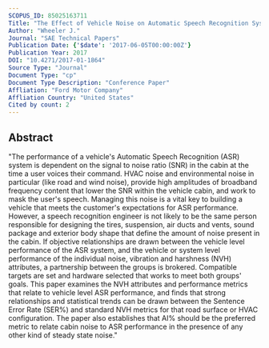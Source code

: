 ```yaml
---
SCOPUS_ID: 85025163711
Title: "The Effect of Vehicle Noise on Automatic Speech Recognition Systems"
Author: "Wheeler J."
Journal: "SAE Technical Papers"
Publication Date: {'$date': '2017-06-05T00:00:00Z'}
Publication Year: 2017
DOI: "10.4271/2017-01-1864"
Source Type: "Journal"
Document Type: "cp"
Document Type Description: "Conference Paper"
Affliation: "Ford Motor Company"
Affliation Country: "United States"
Cited by count: 2
---
```


## Abstract
"The performance of a vehicle's Automatic Speech Recognition (ASR) system is dependent on the signal to noise ratio (SNR) in the cabin at the time a user voices their command. HVAC noise and environmental noise in particular (like road and wind noise), provide high amplitudes of broadband frequency content that lower the SNR within the vehicle cabin, and work to mask the user's speech. Managing this noise is a vital key to building a vehicle that meets the customer's expectations for ASR performance. However, a speech recognition engineer is not likely to be the same person responsible for designing the tires, suspension, air ducts and vents, sound package and exterior body shape that define the amount of noise present in the cabin. If objective relationships are drawn between the vehicle level performance of the ASR system, and the vehicle or system level performance of the individual noise, vibration and harshness (NVH) attributes, a partnership between the groups is brokered. Compatible targets are set and hardware selected that works to meet both groups' goals. This paper examines the NVH attributes and performance metrics that relate to vehicle level ASR performance, and finds that strong relationships and statistical trends can be drawn between the Sentence Error Rate (SER%) and standard NVH metrics for that road surface or HVAC configuration. The paper also establishes that AI% should be the preferred metric to relate cabin noise to ASR performance in the presence of any other kind of steady state noise."
